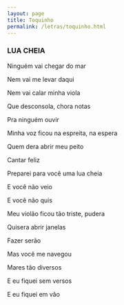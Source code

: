 ```yaml
---
layout: page
title: Toquinho
permalink: /letras/toquinho.html
---
```


### LUA CHEIA

Ninguém vai chegar do mar

Nem vai me levar daqui

Nem vai calar minha viola

Que desconsola, chora notas

Pra ninguém ouvir

Minha voz ficou na espreita, na espera

Quem dera abrir meu peito

Cantar feliz

Preparei para você uma lua cheia

E você não veio

E você não quis

Meu violão ficou tão triste, pudera

Quisera abrir janelas

Fazer serão

Mas você me navegou

Mares tão diversos

E eu fiquei sem versos

E eu fiquei em vão